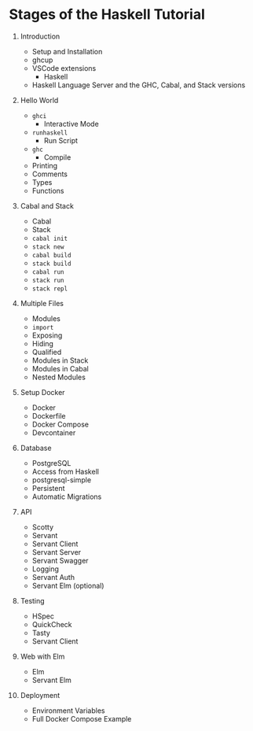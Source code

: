 # Stages of the Haskell Tutorial

1. Introduction

   - Setup and Installation
   - ghcup
   - VSCode extensions
      - Haskell
   - Haskell Language Server and the GHC, Cabal, and Stack versions

2. Hello World

   - `ghci`
     - Interactive Mode
   - `runhaskell`
     - Run Script
   - `ghc`
     - Compile
   - Printing
   - Comments
   - Types
   - Functions

3. Cabal and Stack

   - Cabal
   - Stack
   - `cabal init`
   - `stack new`
   - `cabal build`
   - `stack build`
   - `cabal run`
   - `stack run`
   - `stack repl`

4. Multiple Files

   - Modules
   - `import`
   - Exposing
   - Hiding
   - Qualified
   - Modules in Stack
   - Modules in Cabal
   - Nested Modules

5. Setup Docker

   - Docker
   - Dockerfile
   - Docker Compose
   - Devcontainer

6. Database

   - PostgreSQL
   - Access from Haskell
   - postgresql-simple
   - Persistent
   - Automatic Migrations

7. API

   - Scotty
   - Servant
   - Servant Client <!-- move this to the Testing section? -->
   - Servant Server
   - Servant Swagger
   - Logging
   - Servant Auth
   - Servant Elm (optional) <!-- move this to the web with Elm section? -->

8. Testing

   - HSpec
   - QuickCheck
   - Tasty
   - Servant Client

9. Web with Elm

   - Elm
   - Servant Elm

10. Deployment

    - Environment Variables
    - Full Docker Compose Example
